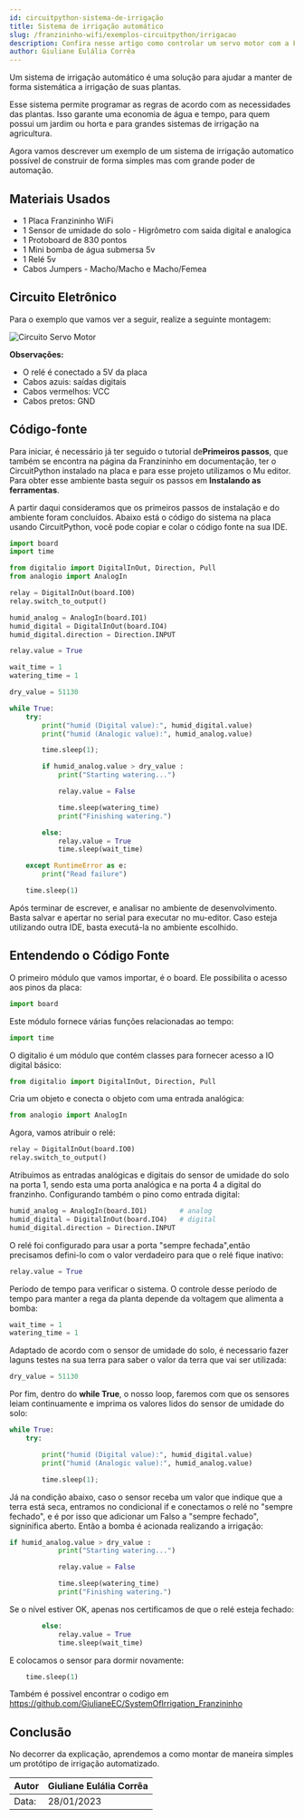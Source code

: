 ```yaml
---
id: circuitpython-sistema-de-irrigação
title: Sistema de irrigação automático
slug: /franzininho-wifi/exemplos-circuitpython/irrigacao
description: Confira nesse artigo como controlar um servo motor com a Franzininho WiFi no CircuitPython. Veja como é fácil! 
author: Giuliane Eulália Corrêa
---
```


Um sistema de irrigação automático é uma solução para ajudar a manter de forma sistemática a irrigação 
de suas plantas. 

Esse sistema permite programar as regras de acordo com as necessidades das plantas. Isso garante uma economia 
de água e tempo, para quem possui um jardim ou horta e para grandes sistemas de irrigação 
na agricultura.

Agora vamos descrever um exemplo de um sistema de irrigação automatico possível de construir de forma simples mas com grande
poder de automação.

## **Materiais Usados**

- 1 Placa Franzininho WiFi
- 1 Sensor de umidade do solo - Higrômetro com saida digital e analogica
- 1 Protoboard de 830 pontos
- 1 Mini bomba de água submersa 5v
- 1 Relé 5v
- Cabos Jumpers - Macho/Macho e Macho/Femea

## **Circuito Eletrônico**

Para o exemplo que vamos ver a seguir, realize a seguinte montagem:

![Circuito Servo Motor](img/irrigacao/prototipo_.jpg)

**Observações:**
- O relé é conectado a 5V da placa
- Cabos azuis: saídas digitais
- Cabos vermelhos: VCC
- Cabos pretos: GND

## **Código-fonte**

Para iniciar, é necessário já ter seguido o tutorial de**Primeiros passos**, que também se encontra na página da Franzininho em documentação,
ter o CircuitPython instalado na placa e para esse projeto utilizamos o Mu editor. Para obter esse ambiente basta seguir os passos em **Instalando as ferramentas**.



A partir daqui consideramos que os primeiros passos de instalação e do ambiente foram concluídos. 
Abaixo está o código do sistema na placa usando CircuitPython, você pode copiar e colar o código fonte na sua IDE.

```python
import board
import time

from digitalio import DigitalInOut, Direction, Pull
from analogio import AnalogIn  

relay = DigitalInOut(board.IO0)
relay.switch_to_output()

humid_analog = AnalogIn(board.IO1)       
humid_digital = DigitalInOut(board.IO4)   
humid_digital.direction = Direction.INPUT 

relay.value = True

wait_time = 1
watering_time = 1

dry_value = 51130

while True:
    try:
        print("humid (Digital value):", humid_digital.value)
        print("humid (Analogic value):", humid_analog.value)

        time.sleep(1);

        if humid_analog.value > dry_value :
            print("Starting watering...")

            relay.value = False

            time.sleep(watering_time)
            print("Finishing watering.")

        else:
            relay.value = True
            time.sleep(wait_time)

    except RuntimeError as e:
        print("Read failure")

    time.sleep(1)
```

Após terminar de escrever, e analisar no ambiente de desenvolvimento. Basta salvar e apertar no serial para executar no mu-editor. Caso esteja utilizando outra IDE, basta executá-la no ambiente escolhido.

## **Entendendo o Código Fonte**

O primeiro módulo que vamos importar, é o board. Ele possibilita o acesso aos pinos da placa:

```python
import board
```

Este módulo fornece várias funções relacionadas ao tempo:

```python
import time
```
O digitalio é um módulo que contém classes para fornecer acesso a IO digital básico:

```python
from digitalio import DigitalInOut, Direction, Pull
```

Cria um objeto e conecta o objeto com uma entrada analógica:

```python
from analogio import AnalogIn 
```

Agora, vamos atribuir o relé:

```python
relay = DigitalInOut(board.IO0)
relay.switch_to_output()
```

Atribuimos as entradas analógicas e digitais do sensor de umidade do solo na porta 1, sendo esta uma porta analógica e na porta 4 a digital do franzinho. Configurando também o pino como entrada digital:

```python
humid_analog = AnalogIn(board.IO1)        # analog
humid_digital = DigitalInOut(board.IO4)   # digital
humid_digital.direction = Direction.INPUT
```

O relé foi configurado para usar a porta "sempre fechada",então precisamos defini-lo com o valor verdadeiro para que o relé fique inativo:

```python
relay.value = True
```
Período de tempo para verificar o sistema. O controle desse período de tempo para manter a rega da planta depende da voltagem que alimenta a bomba:

```python
wait_time = 1
watering_time = 1
```

Adaptado de acordo com o sensor de umidade do solo, é necessario fazer laguns testes na sua terra para saber o valor da terra que vai ser utilizada:

```python
dry_value = 51130
```


Por fim, dentro do **while True**, o nosso loop, faremos com que os sensores leiam continuamente e imprima os valores lidos do sensor de umidade do solo:

```python
while True:
    try:

        print("humid (Digital value):", humid_digital.value)
        print("humid (Analogic value):", humid_analog.value)

        time.sleep(1);
```

Já na condição abaixo, caso o sensor receba um valor que indique que a terra está seca, entramos no condicional if e conectamos o relé no "sempre fechado",
e é por isso que adicionar um Falso a "sempre fechado", signinifica aberto. Então a bomba é acionada realizando a irrigação:

```python
if humid_analog.value > dry_value :
            print("Starting watering...")

            relay.value = False

            time.sleep(watering_time)
            print("Finishing watering.")

```
Se o nível estiver OK, apenas nos certificamos de que o relé esteja fechado:

```python
        else:
            relay.value = True
            time.sleep(wait_time)

```
E colocamos o sensor para dormir novamente:
```python
    time.sleep(1)
```


Também é possivel encontrar o codigo em https://github.com/GiulianeEC/SystemOfIrrigation_Franzininho

## **Conclusão**

No decorrer da explicação, aprendemos a como montar de maneira simples um protótipo de irrigação automatizado.

| Autor | Giuliane Eulália Corrêa |
|-------|-------------|
| Data: | 28/01/2023  |


